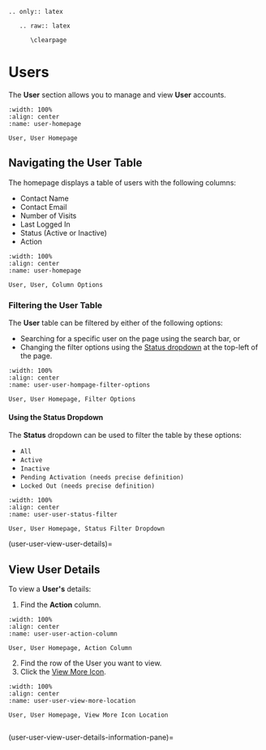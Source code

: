 ```{eval-rst}
.. only:: latex

   .. raw:: latex

      \clearpage
```

# Users

The **User** section allows you to manage and view **User** accounts. 


```{lazyfigure} ../../_static/solo_app/User/Users/user-user-homepage.webp
:width: 100%
:align: center
:name: user-homepage

User, User Homepage
```


## Navigating the User Table


The homepage displays a table of users with the following columns:

- Contact Name
- Contact Email
- Number of Visits
- Last Logged In
- Status (Active or Inactive)
- Action


```{lazyfigure} ../../_static/solo_app/User/Users/user-user-column-options.webp
:width: 100%
:align: center
:name: user-homepage

User, User, Column Options
```

### Filtering the User Table

The **User** table can be filtered by either of the following options:

- Searching for a specific user on the page using the search bar, or 
- Changing the filter options using the [Status dropdown](using-the-status-dropdown) at the top-left of the page.


```{lazyfigure} ../../_static/solo_app/User/Users/user-user-hompage-filter-options.webp
:width: 100%
:align: center
:name: user-user-hompage-filter-options

User, User Homepage, Filter Options
```


#### Using the Status Dropdown

The **Status** dropdown can be used to filter the table by these options:

- `All`
- `Active`
- `Inactive`
- `Pending Activation (needs precise definition)`
- `Locked Out (needs precise definition)`


```{lazyfigure} ../../_static/solo_app/User/Users/user-user-status-filter.webp
:width: 100%
:align: center
:name: user-user-status-filter

User, User Homepage, Status Filter Dropdown
```

(user-user-view-user-details)=
## View User Details


To view a **User's** details:


1. Find the **Action** column.


```{lazyfigure} ../../_static/solo_app/User/Users/user-user-action-column.webp
:width: 100%
:align: center
:name: user-user-action-column

User, User Homepage, Action Column
```

2. Find the row of the User you want to view.
3. Click the [View More Icon](#view-more-icon).


```{lazyfigure} ../../_static/solo_app/User/Users/user-user-view-more-location.webp
:width: 100%
:align: center
:name: user-user-view-more-location

User, User Homepage, View More Icon Location
```


```{include} ../../Universal/UserDetails/user-details-page.md
```

(user-user-view-user-details-information-pane)=

```{include} ../../Universal/information-pane.md
```

```{include} ../../Universal/UserDetails/view-user-details-accounts-tab.md
```

